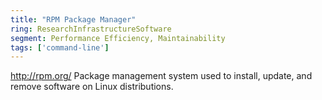 ```yaml
---
title: "RPM Package Manager"
ring: ResearchInfrastructureSoftware
segment: Performance Efficiency, Maintainability
tags: ['command-line']
---
```

http://rpm.org/
Package management system used to install, update, and remove software on Linux distributions.
